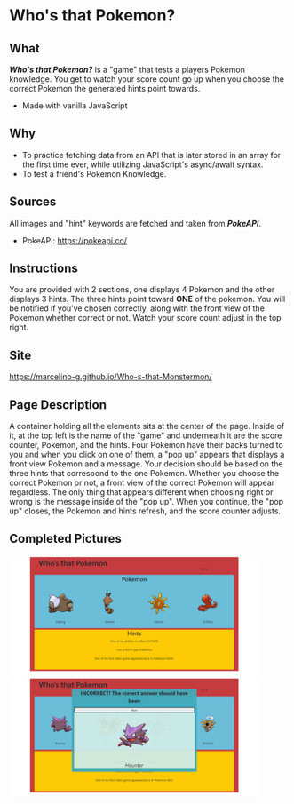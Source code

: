 # Who's that Pokemon?

## What
 ***Who's that Pokemon?***  is a "game" that tests a players Pokemon knowledge. You get to watch your score count go up when you choose the correct Pokemon the generated hints point towards.
 - Made with vanilla JavaScript
 
## Why
- To practice fetching data from an API that is later stored in an array for the first time ever, while utilizing JavaScript's async/await syntax.
- To test a friend's Pokemon Knowledge. 
 
## Sources
All images and "hint" keywords are fetched and taken from ***PokeAPI***.
- PokeAPI: https://pokeapi.co/

## Instructions
You are provided with 2 sections, one displays 4 Pokemon and the other displays 3 hints. The three hints point toward **ONE** of the pokemon. You will be notified if you've chosen correctly, along with the front view of the Pokemon whether correct or not. Watch your score count adjust in the top right.

## Site
https://marcelino-g.github.io/Who-s-that-Monstermon/
 
## Page Description
 A container holding all the elements sits at the center of the page. Inside of it, at the top left is the name of the "game" and underneath it are the score counter, Pokemon, and the hints. Four Pokemon have their backs turned to you and when you click on one of them, a "pop up" appears that displays a front view Pokemon and a message. Your decision should be based on the three hints that correspond to the one Pokemon. Whether you choose the correct Pokemon or not, a front view of the correct Pokemon will appear regardless. The only thing that appears different when choosing right or wrong is the message inside of the "pop up". When you continue, the "pop up" closes, the Pokemon and hints refresh, and the score counter adjusts.
 
## Completed Pictures

<img width="450" src="./Completed%20pics/finishedPic.png" />
<img width="450" src="./Completed%20pics/finishedPic2.png" />
 

